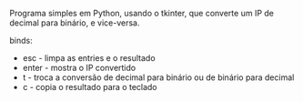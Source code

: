 Programa simples em Python, usando o tkinter, que converte um IP de decimal para binário, e vice-versa.

binds: 
- esc - limpa as entries e o resultado
- enter - mostra o IP convertido
- t - troca a conversão de decimal para binário ou de binário para decimal
- c - copia o resultado para o teclado
